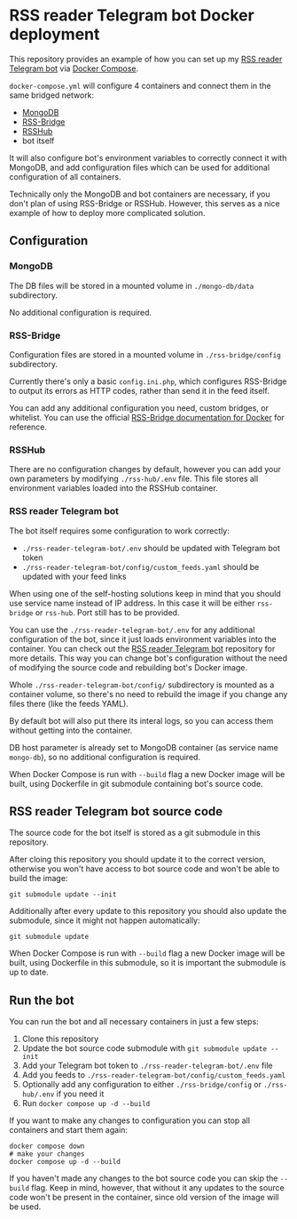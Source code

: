 # RSS reader Telegram bot Docker deployment

This repository provides an example of how you can set up my
[RSS reader Telegram bot](https://github.com/Electronic-Mango/rss-reader-telegram-bot)
via [Docker Compose](https://docs.docker.com/compose/).

`docker-compose.yml` will configure 4 containers and connect them in the same bridged network:
 - [MongoDB](https://www.mongodb.com/)
 - [RSS-Bridge](https://github.com/RSS-Bridge/rss-bridge)
 - [RSSHub](https://github.com/DIYgod/RSSHub)
 - bot itself

It will also configure bot's environment variables to correctly connect it with MongoDB,
and add configuration files which can be used for additional configuration of all containers.

Technically only the MongoDB and bot containers are necessary,
if you don't plan of using RSS-Bridge or RSSHub.
However, this serves as a nice example of how to deploy more complicated solution.

## Configuration

### MongoDB
The DB files will be stored in a mounted volume in `./mongo-db/data` subdirectory.

No additional configuration is required.

### RSS-Bridge
Configuration files are stored in a mounted volume in `./rss-bridge/config` subdirectory.

Currently there's only a basic `config.ini.php`, which configures RSS-Bridge to output its errors
as HTTP codes, rather than send it in the feed itself.

You can add any additional configuration you need, custom bridges, or whitelist.
You can use the official
[RSS-Bridge documentation for Docker](https://rss-bridge.github.io/rss-bridge/For_Hosts/Docker_Installation.html)
for reference.


### RSSHub
There are no configuration changes by default,
however you can add your own parameters by modifying `./rss-hub/.env` file.
This file stores all environment variables loaded into the RSSHub container.


### RSS reader Telegram bot
The bot itself requires some configuration to work correctly:
 - `./rss-reader-telegram-bot/.env` should be updated with Telegram bot token
 - `./rss-reader-telegram-bot/config/custom_feeds.yaml` should be updated with your feed links

When using one of the self-hosting solutions keep in mind that you should use service name
instead of IP address. In this case it will be either `rss-bridge` or `rss-hub`.
Port still has to be provided.

You can use the `./rss-reader-telegram-bot/.env` for any additional configuration of the bot,
since it just loads environment variables into the container.
You can check out the [RSS reader Telegram bot](https://github.com/Electronic-Mango/rss-reader-telegram-bot)
repository for more details.
This way you can change bot's configuration without the need of modifying the source code
and rebuilding bot's Docker image.

Whole `./rss-reader-telegram-bot/config/` subdirectory is mounted as a container volume,
so there's no need to rebuild the image if you change any files there (like the feeds YAML).

By default bot will also put there its interal logs, so you can access them without
getting into the container.

DB host parameter is already set to MongoDB container (as service name `mongo-db`),
so no additional configuration is required.

When Docker Compose is run with `--build` flag a new Docker image will be built,
using Dockerfile in git submodule containing bot's source code.


## RSS reader Telegram bot source code

The source code for the bot itself is stored as a git submodule in this repository.

After cloing this repository you should update it to the correct version,
otherwise you won't have access to bot source code and won't be able to build the image:
```
git submodule update --init
```

Additionally after every update to this repository you should also update the submodule,
since it might not happen automatically:
```
git submodule update
```

When Docker Compose is run with `--build` flag a new Docker image will be built,
using Dockerfile in this submodule, so it is important the submodule is up to date.


## Run the bot

You can run the bot and all necessary containers in just a few steps:

 1. Clone this repository
 1. Update the bot source code submodule with `git submodule update --init`
 1. Add your Telegram bot token to `./rss-reader-telegram-bot/.env` file
 1. Add you feeds to `./rss-reader-telegram-bot/config/custom_feeds.yaml`
 1. Optionally add any configuration to either `./rss-bridge/config` or `./rss-hub/.env` if you need it
 1. Run `docker compose up -d --build`

If you want to make any changes to configuration you can stop all containers and start them again:
```
docker compose down
# make your changes
docker compose up -d --build
```

If you haven't made any changes to the bot source code you can skip the `--build` flag.
Keep in mind, however, that without it any updates to the source code won't be present in
the container, since old version of the image will be used.
